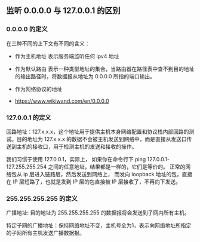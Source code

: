 ## 监听 0.0.0.0 与 127.0.0.1 的区别

### 0.0.0.0 的定义

在三种不同的上下文有不同的含义：

- 作为主机地址
  表示服务端监听任何 ipv4 地址
- 作为默认路由
  表示一种类型地址的集合，当路由器在路径表中查不到目的地址的输出路径时，将数据报从地址为 0.0.0.0 所指的端口输出。
- 作为网络协议的地址

- https://www.wikiwand.com/en/0.0.0.0

### 127.0.0.1 的定义

回路地址：127.x.x.x，这个地址用于提供主机本身网络配置和协议栈内部回路的测试。目的地址为 127.x.x.x 的数据不会被主机发送到网络中，而是直接从发送口传送到主机的接收口，用于检测主机的发送和接收的操作。

我们习惯于使用 127.0.0.1，实际上，
如果你在命令行下 ping 127.0.0.1-127.255.255.254 之间的任意地址，结果都是一样的，它们是等价的。
正常的网络包从 ip 层进入链路层，然后发送到网络上，
而发向 loopback 地址的包，直接在 IP 层短路了，也就是发到 IP 层的包直接被 IP 层接收了，不再向下发送。

### 255.255.255.255 的定义

广播地址: 目的地址为 255.255.255.255 的数据报将会发送到子网内所有主机。

特定子网的广播地址：保持网络地址不变，主机号全为1，表示向网络地址所指定的子网所有主机发送广播数据报。
